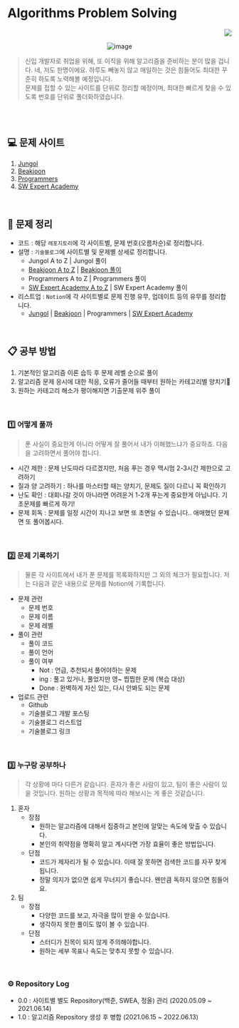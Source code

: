 # Algorithms Problem Solving
<div align="right"><a href="https://hits.seeyoufarm.com"/><img src="https://hits.seeyoufarm.com/api/count/incr/badge.svg?url=https://github.com/eona1301/Algorithms-Problem-Solving"/></a></div>

<div align="center">

![image](https://user-images.githubusercontent.com/45550607/122664132-67d4b100-d1da-11eb-8e67-81513f3c01b9.png)

</div>

> 신입 개발자로 취업을 위해, 또 이직을 위해 알고리즘을 준비하는 분이 많을 겁니다. 네, 저도 한명이에요. 하루도 빼놓지 않고 매일하는 것은 힘들어도 최대한 꾸준히 하도록 노력해볼 예정입니다.<br>
> 문제를 접할 수 있는 사이트를 단위로 정리할 예정이며, 최대한 빠르게 찾을 수 있도록 번호를 단위로 폴더화하였습니다.

<br>
<br>

## 💻 문제 사이트

1. [Jungol](http://www.jungol.co.kr/)
2. [Beakjoon](https://www.acmicpc.net/)
3. [Programmers](https://programmers.co.kr/)
4. [SW Expert Academy](https://swexpertacademy.com/main/main.do)

<br>

## 📝 문제 정리

+ 코드 : 해당 `레포지토리`에 각 사이트별, 문제 번호(오름차순)로 정리합니다.
+ 설명 : `기술블로그`에 사이트별 및 문제별 상세로 정리합니다.
  + Jungol A to Z | Jungol 풀이
  + [Beakjoon A to Z](https://velog.io/@eona1301/Baekjoon-Algorithms-Solution) | [Beakjoon 풀이](https://velog.io/@eona1301/series/Beakjoon)
  + Programmers A to Z | Programmers 풀이
  + [SW Expert Academy A to Z](https://velog.io/@eona1301/SW-Expert-Academy-Algorithms-Solution) | SW Expert Academy 풀이
+ 리스트업 : `Notion`에 각 사이트별로 문제 진행 유무, 업데이트 등의 유무를 정리합니다.
  + [Jungol](https://www.notion.so/danghyeona/56ece90b98f146498cb421f745321eae?v=b02930e57e144792a38acdb99720e5c9) | [Beakjoon](https://www.notion.so/danghyeona/5e06598a19f84ff691c9f948c3e32787?v=b917204e141f46ff97b25cc0cdd3ae35) | Programmers | [SW Expert Academy](https://www.notion.so/danghyeona/39f697effdc74c9c9a235bbf1ba9f48a?v=b11284d0630b4a5ba53c9959d7281cbb)

<br>

## 📋 공부 방법

1. 기본적인 알고리즘 이론 습득 후 문제 레벨 순으로 풀이
2. 알고리즘 문제 응시에 대한 적응, 오류가 줄어들 때부터 원하는 카테고리별 양치기🐏
3. 원하는 카테고리 해소가 평이해지면 기출문제 위주 풀이

<br>

### 1️⃣ 어떻게 풀까
> 푼 사실이 중요한게 아니라 어떻게 잘 풀어서 내가 이해했느냐가 중요하죠. 다음을 고려하면서 풀어야 합니다.

+ 시간 제한 : 문제 난도따라 다르겠지만, 처음 푸는 경우 맥시멈 2-3시간 제한으로 고려하기
+ 질과 양 고려하기 : 하나를 마스터할 때는 양치기, 문제도 질이 다르니 꼭 확인하기
+ 난도 확인 : 대회나갈 것이 아니라면 어려운거 1-2개 푸는게 중요한게 아닙니다. 기초문제를 빠르게 하기!
+ 문제 회독 : 문제를 일정 시간이 지나고 보면 또 초면일 수 있습니다.. 애매했던 문제면 또 풀어봅시다.
  
<br>

### 2️⃣ 문제 기록하기
> 물론 각 사이트에서 내가 푼 문제를 목록화하지만 그 외의 체크가 필요합니다. 저는 다음과 같은 내용으로 문제를 Notion에 기록합니다.

+ 문제 관련
  + 문제 번호
  + 문제 이름
  + 문제 레벨
+ 풀이 관련
  + 풀이 코드
  + 풀이 언어
  + 풀이 여부
    + Not : 언급, 추천되서 풀어야하는 문제
    + ing : 풀고 있거나, 풀었지만 영~ 찝찝한 문제 (복습 대상)
    + Done : 완벽하게 자신 있는, 다시 안봐도 되는 문제
+ 업로드 관련
  + Github
  + 기술블로그 개발 포스팅
  + 기술블로그 리스트업
  + 기술블로그 링크

<br>

### 3️⃣ 누구랑 공부하나
> 각 상황에 마다 다른거 같습니다. 혼자가 좋은 사람이 있고, 팀이 좋은 사람이 있을 것입니다. 원하는 상황과 목적에 따라 해보시는 게 좋은 것같습니다.

1. 혼자
   + 장점
     + 원하는 알고리즘에 대해서 집중하고 본인에 알맞는 속도에 맞출 수 있습니다.
     + 본인의 취약점을 명확히 알고 계시다면 가장 효율이 좋은 방법입니다.
   + 단점
     + 코드가 제자리가 될 수 있습니다. 이때 잘 못하면 검색한 코드를 자꾸 찾게 됩니다.
     + 정말 의지가 없으면 쉽게 무너지기 좋습니다. 왠만큼 독하지 않으면 힘들어요.
2. 팀
   + 장점
     + 다양한 코드를 보고, 자극을 많이 받을 수 있습니다. 
     + 생각하지 못한 풀이도 많이 볼 수 있습니다.
   + 단점
     + 스터디가 친목이 되지 않게 주의해야합니다. 
     + 원하는 세부 목표나 속도는 맞추지 못할 수 있습니다.

<br>

### ⚙ Repository Log

- 0.0 : 사이트별 별도 Repository(백준, SWEA, 정올) 관리 (2020.05.09 ~ 2021.06.14)
- 1.0 : 알고리즘 Repository 생성 후 병합 (2021.06.15 ~ 2022.06.13)
